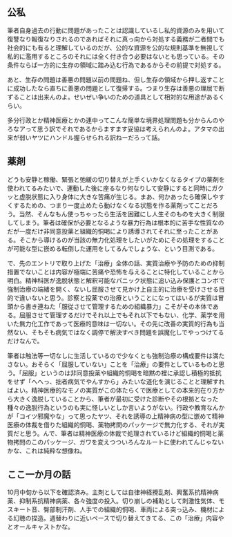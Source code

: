 ﻿## 公私

筆者自身過去の行動に問題があったことは認識しているし私的資源のみを用いて復讐なり報復なりされるのであればそれに真っ向から対処する義務が二者間でも社会的にも有ると理解しているのだが、公的な資源を公的な規則基準を無視して私的に濫用するところのそれには全く付き合う必要はないとも思っている。その条件ならば一方的に生存の領域に踏み込む行為であるからその前提で対処する。

あと、生存の問題は善悪の問題以前の問題ね、但し生存の領域から押し返すことに成功したなら直ちに善悪の問題として復帰する。つまり生存は善悪の理屈で断ずることは出来んのよ。せいぜい争いのための道具として相対的な用途があるくらい。

多分行政とか精神医療とかの連中ってこんな簡単な境界処理問題も分からんのやろなアって思う訳でそれであるからますます妥協は考えられんのよ。アタマの出来が弱いヤツにハンドル握らせられる訳ねーだろって話。


## 薬剤

どうも安静と稼働、緊張と弛緩の切り替えが上手くいかなくなるタイプの薬剤を使われてるみたいで、運動した後に座るなり何なりして安静にすると同時にガクッと虚脱状態に入り身体に大きな苦痛が生じる。まあ、何かあったら確保しやすくするための、つまり一度止めたら動けなくなる状態を作る薬剤ってことだろう。当然、そんなもん使っちゃったら生活を困難にし人生そのものを大きく制限してしまう。筆者は確保が必要となるような暴力行為は根本的に苦手な性質なのだが一度だけ非同意投薬と組織的恫喝により誘導されてそれに至ったことがある。そこから導けるのが当該の無力化処理をしたいがためにその処理をすることが可能な型に嵌める転倒した運用をしてるんでしょうな、という目測である。

で、先のエントリで取り上げた「治療」全体の話、実質治療や予防のための抑制措置でないことは内容が極端に苦痛や恐怖を与えることに特化していることから明白。精神科医が逸脱状態と解釈可能なパニック状態に追い込み保護とコンボで強制治療の端緒を開く、ないし屈服させて見かけ上自主的に治療を受けさせる目的で違いないと思う。診察と投薬での治療ということになってはいるが実質は冒頭から書き連ねた「服従させて管理するための組織暴力」こそがその本体である。屈服させて管理するだけでそれ以上でもそれ以下でもない、化学、薬学を用いた無力化工作であって医療的意味は一切ない。その先に改善の実質的行為も当然ない、そもそも病気ではなく調停で解決すべき問題を誤魔化しでやっつけてるだけなんで。

筆者は触法等一切なしに生活しているので少なくとも強制治療の構成要件は満たさない。おそらく「屈服していない」ことを「治療」の要件としているものと思う。「屈服」というのは非同意投薬や組織的恫喝を暗黙の裡に承認し積極的抵抗をせず「へへっ、拙者病気でやんすから」みたいな道化を演じることと理解すればよい。精神医療的なモノの実質がこの体たらくで医療としての本来的在り方から大きく逸脱していることから、筆者が最初に受けた診断やその根拠となった種々の逸脱行為というのも実に怪しいとしか言いようがない。行政や教育なんかが「コイツ邪魔やな」って思ったヤツ、それを誘導の上精神病の型に嵌めて精神医療の体裁を借りた組織的恫喝、薬物拷問のパッケージで無力化する、それが実質だと思う。んで、筆者は精神医療の体裁で処理されているけど組織的恫喝と薬物拷問のこのパッケージ、ガワを変えつついろんなルートに使われてんじゃないかな、これは純粋な想像ね。


## ここ一か月の話

10月中旬から以下を確認済み。主剤としては自律神経攪乱剤、興奮系抗精神病薬、抑制系抗精神病薬、各々強度の投入。切り崩しの補助として刺激性気体、モスキート音、臀部制汗剤、人手での組織的恫喝、車両による突っ込み、機材による幻聴の捏造。週替わりに近いペースで切り替えてきてる、この「治療」内容やとオールキャストかな。
